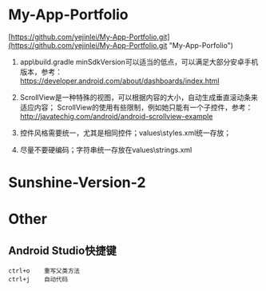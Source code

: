 # My-App-Portfolio 
[https://github.com/yejinlei/My-App-Portfolio.git](https://github.com/yejinlei/My-App-Portfolio.git "My-App-Porfolio")

1. app\build.gradle
	minSdkVersion可以适当的低点，可以满足大部分安卓手机版本，参考：https://developer.android.com/about/dashboards/index.html

2. ScrollView是一种特殊的视图，可以根据内容的大小，自动生成垂直滚动条来适应内容；
   ScrollView的使用有些限制，例如她只能有一个子控件，参考：http://javatechig.com/android/android-scrollview-example

3. 控件风格需要统一，尤其是相同控件；values\styles.xml统一存放；

4. 尽量不要硬编码；字符串统一存放在values\strings.xml

# Sunshine-Version-2

# Other
## Android Studio快捷键
	ctrl+o    重写父类方法
	ctrl+j    自动代码    





